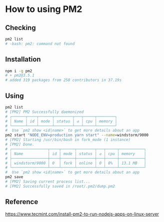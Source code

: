 # How to using PM2

## Checking

```bash
pm2 list
# -bash: pm2: command not found
```

## Installation

```bash
npm i -g pm2
# + pm2@3.5.1
# added 319 packages from 258 contributors in 37.19s
```

## Using

```bash
pm2 list
# [PM2] PM2 Successfully daemonized
# ┌──────┬────┬──────┬────────┬───┬─────┬────────┐
# │ Name │ id │ mode │ status │ ↺ │ cpu │ memory │
# └──────┴────┴──────┴────────┴───┴─────┴────────┘
#  Use `pm2 show <id|name>` to get more details about an app
pm2 start "NODE_ENV=production yarn start" --name=windstorm/9000
# [PM2] Starting /usr/bin/bash in fork_mode (1 instance)
# [PM2] Done.
# ┌────────────────┬────┬──────┬────────┬───┬─────┬───────────┐
# │ Name           │ id │ mode │ status │ ↺ │ cpu │ memory    │
# ├────────────────┼────┼──────┼────────┼───┼─────┼───────────┤
# │ windstorm/9000 │ 0  │ fork │ online │ 0 │ 0%  │ 13.1 MB   │
# └────────────────┴────┴──────┴────────┴───┴─────┴───────────┘
#  Use `pm2 show <id|name>` to get more details about an app
pm2 save
# [PM2] Saving current process list...
# [PM2] Successfully saved in /root/.pm2/dump.pm2
```

## Reference

<https://www.tecmint.com/install-pm2-to-run-nodejs-apps-on-linux-server>
